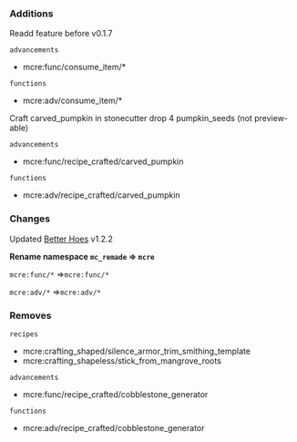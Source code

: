 ### Additions

Readd feature before v0.1.7

`advancements`

- mcre:func/consume_item/\*

`functions`

- mcre:adv/consume_item/\*

Craft carved_pumpkin in stonecutter drop 4 pumpkin_seeds (not preview-able)

`advancements`

- mcre:func/recipe_crafted/carved_pumpkin

`functions`

- mcre:adv/recipe_crafted/carved_pumpkin

### Changes

Updated [Better Hoes](https://modrinth.com/datapack/better-hoes) v1.2.2

**Rename namespace `mc_remade` => `mcre`**

`mcre:func/*` =>`mcre:func/*`

`mcre:adv/*` =>`mcre:adv/*`

### Removes

`recipes`

- mcre:crafting_shaped/silence_armor_trim_smithing_template
- mcre:crafting_shapeless/stick_from_mangrove_roots

`advancements`

- mcre:func/recipe_crafted/cobblestone_generator

`functions`

- mcre:adv/recipe_crafted/cobblestone_generator
